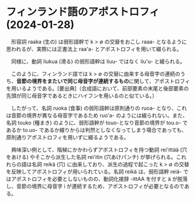 # フィンランド語のアポストロフィ (2024-01-28)

　形容詞 raaka (生の) は弱形語幹で k > ∅ の交替をおこし raaa- となるように思われるが、実際には正書法上 raa'a- とアポストロフィを用いて綴られる。

　同様に、動詞 liukua (滑る) の弱形語幹は liuu- ではなく liu'u- と綴られる。

　このように、フィンランド語では k > ∅ の交替に由来する母音字の連続のうち、**音節の境界をまたいで同じ母音字が連続するもの**に関して、アポストロフィを用いるようである。[要出典]（合成語において、前部要素の末尾と後部要素の先頭が同じ母音字であるときにハイフンを用いるのと似ている。）

　したがって、名詞 ruoka (食事) の弱形語幹は原則通りの ruoa- となり、これは音節の境界が異なる母音字であるため ruo'a- のようには綴られない。また、名詞 touko (種まき) のように、弱形語幹が touo-となり音節の境界が tou.o- であるか to.uo- であるか綴りからは判然としなくなってしまう場合であっても、原則通りアポストロフィを用いずに綴るようである。

　興味深い例として、階梯にかかわらずアポストロフィを持つ動詞 rei'ittää (穴をあける) やそこから派生した名詞 rei'itin (穴あけパンチ) が挙げられる。これれらの語は名詞 reikä (穴) に由来しており、派生の過程で起こった k > ∅ の交替を反映してアポストロフィが用いられている。名詞 reikä は、弱形語幹 reiä- ではアポストロフィを必要としないものの、動詞化接辞 -ittAA を付すと ä が脱落し、音節の境界に母音字 i が連続するため、アポストロフィが必要となるのである。
